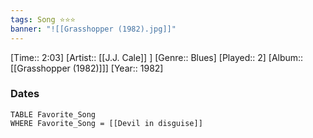 ```yaml
---
tags: Song ⭐⭐⭐ 
banner: "![[Grasshopper (1982).jpg]]"
---
```

[Time:: 2:03]
[Artist:: [[J.J. Cale]] ]
[Genre:: Blues]
[Played:: 2]
[Album:: [[Grasshopper (1982)]]]
[Year:: 1982]
### Dates
````dataview
TABLE Favorite_Song
WHERE Favorite_Song = [[Devil in disguise]]
````